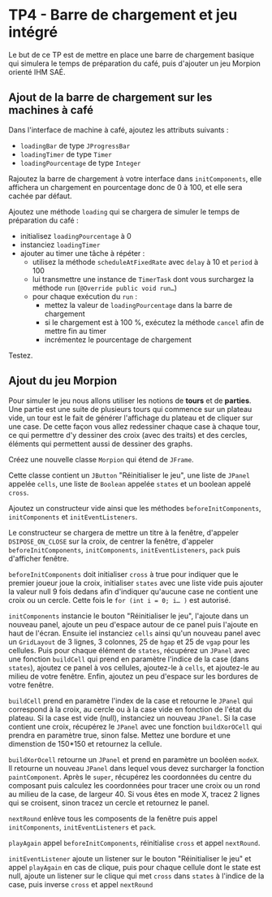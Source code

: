 # TP4 - Barre de chargement et jeu intégré

Le but de ce TP est de mettre en place une barre de chargement basique qui simulera le temps de préparation du café, puis d'ajouter un jeu Morpion orienté IHM SAÉ.

## Ajout de la barre de chargement sur les machines à café
 
Dans l'interface de machine à café, ajoutez les attributs suivants :

- `loadingBar` de type `JProgressBar`
- `loadingTimer` de type `Timer`
- `loadingPourcentage` de type `Integer`

Rajoutez la barre de chargement à votre interface dans `initComponents`, elle affichera un chargement en pourcentage donc de 0 à 100, et elle sera cachée par défaut.

Ajoutez une méthode `loading` qui se chargera de simuler le temps de préparation du café :

- initialisez `loadingPourcentage` à 0
- instanciez `loadingTimer`
- ajouter au timer une tâche à répéter :
  - utilisez la méthode `scheduleAtFixedRate` avec `delay` à 10 et `period` à 100
  - lui transmettre une instance de `TimerTask` dont vous surchargez la méthode `run` (`@Override public void run…`)
  - pour chaque exécution du `run` :
    - mettez la valeur de `loadingPourcentage` dans la barre de chargement
    - si le chargement est à 100 %, exécutez la méthode `cancel` afin de mettre fin au timer
    - incrémentez le pourcentage de chargement

Testez.

## Ajout du jeu Morpion

Pour simuler le jeu nous allons utiliser les notions de **tours** et de **parties**. Une partie est une suite de plusieurs tours qui commence sur un plateau vide, un tour est le fait de générer l'affichage du plateau et de cliquer sur une case. De cette façon vous allez redessiner chaque case à chaque tour, ce qui permettre d'y dessiner des croix (avec des traits) et des cercles, éléments qui permettent aussi de dessiner des graphs.

Créez une nouvelle classe `Morpion` qui étend de `JFrame`.

Cette classe contient un `JButton` "Réinitialiser le jeu", une liste de `JPanel` appelée `cells`, une liste de `Boolean` appelée `states` et un boolean appelé `cross`.

Ajoutez un constructeur vide ainsi que les méthodes `beforeInitComponents`, `initComponents` et `initEventListeners`.

Le constructeur se chargera de mettre un titre à la fenêtre, d'appeler `DSIPOSE_ON_CLOSE` sur la croix, de centrer la fenêtre, d'appeler `beforeInitComponents`, `initComponents`, `initEventListeners`, `pack` puis d'afficher fenêtre.

`beforeInitComponents` doit initialiser `cross` à true pour indiquer que le premier joueur joue la croix, initialiser `states` avec une liste vide puis ajouter la valeur null 9 fois dedans afin d'indiquer qu'aucune case ne contient une croix ou un cercle. Cette fois le `for (int i = 0; i… )` est autorisé.

`initComponents` instancie le bouton "Réinitialiser le jeu", l'ajoute dans un nouveau panel, ajoute un peu d'espace autour de ce panel puis l'ajoute en haut de l'écran. Ensuite iel instanciez `cells` ainsi qu'un nouveau panel avec un `GridLayout` de 3 lignes, 3 colonnes, 25 de `hgap` et 25 de `vgap` pour les cellules. Puis pour chaque élément de `states`, récupérez un `JPanel` avec une fonction `buildCell` qui prend en paramètre l'indice de la case (dans `states`), ajoutez ce panel à vos cellules, ajoutez-le à `cells`, et ajoutez-le au milieu de votre fenêtre. Enfin, ajoutez un peu d'espace sur les bordures de votre fenêtre.

`buildCell` prend en paramètre l'index de la case et retourne le `JPanel` qui correspond à la croix, au cercle ou à la case vide en fonction de l'état du plateau. Si la case est vide (null), instanciez un nouveau `JPanel`. Si la case contient une croix, récupérez le `JPanel` avec une fonction `buildXorOCell` qui prendra en paramètre true, sinon false. Mettez une bordure et une dimenstion de 150*150 et retournez la cellule.

`buildXorOcell` retourne un `JPanel` et prend en paramètre un booléen `modeX`. Il retourne un nouveau `JPanel` dans lequel vous devez surcharger la fonction `paintComponent`. Après le `super`, récupérez les coordonnées du centre du composant puis calculez les coordonnées pour tracer une croix ou un rond au milieu de la case, de largeur 40. Si vous êtes en mode X, tracez 2 lignes qui se croisent, sinon tracez un cercle et retournez le panel.

`nextRound` enlève tous les composents de la fenêtre puis appel `initComponents`, `initEventListeners` et `pack`.

`playAgain` appel `beforeInitComponents`, réinitialise `cross` et appel `nextRound`.

`initEventListener` ajoute un listener sur le bouton "Réinitialiser le jeu" et appel `playAgain` en cas de clique, puis pour chaque cellule dont le state est null, ajoute un listener sur le clique qui met `cross` dans `states` à l'indice de la case, puis inverse `cross` et appel `nextRound`
